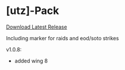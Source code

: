 # [utz]-Pack

[Download Latest Release](https://github.com/sadson-ui/utz-pack/releases/latest/download/utzpack.taco)

Including marker for raids and eod/soto strikes

v1.0.8:

- added wing 8
